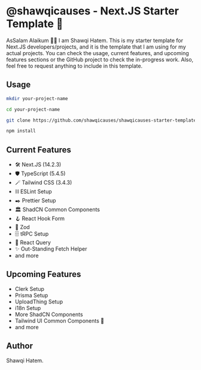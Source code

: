 # @shawqicauses - Next.JS Starter Template 💫

AsSalam Alaikum 👋🏻 I am Shawqi Hatem. This is my starter template for Next.JS developers/projects, and it is the template that I am using for my actual projects. You can check the usage, current features, and upcoming features sections or the GitHub project to check the in-progress work. Also, feel free to request anything to include in this template.

## Usage

```bash
mkdir your-project-name
```

```bash
cd your-project-name
```

```bash
git clone https://github.com/shawqicauses/shawqicauses-starter-template-next/ .
```

```bash
npm install
```

## Current Features

- 🛠️ Next.JS (14.2.3)
- 🛡️ TypeScript (5.4.5)
- 🪄 Tailwind CSS (3.4.3)
- ⛓️ ESLint Setup
- ✒️ Prettier Setup
- 🏛️ ShadCN Common Components
- 🪝 React Hook Form
- 💎 Zod
- 🗄️ tRPC Setup
- 📲 React Query
- ✨ Out-Standing Fetch Helper
- and more

## Upcoming Features

- Clerk Setup
- Prisma Setup
- UploadThing Setup
- i18n Setup
- More ShadCN Components
- Tailwind UI Common Components 👀
- and more

## Author

Shawqi Hatem.
